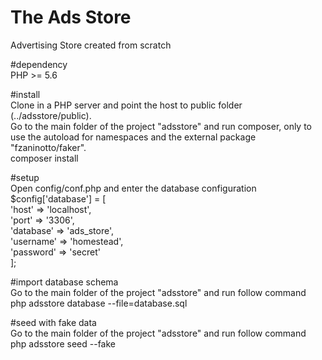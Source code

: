 # The Ads Store  
Advertising Store created from scratch  

#dependency  
PHP >= 5.6  

#install  
Clone in a PHP server and point the host to public folder (../adsstore/public).  
Go to the main folder of the project "adsstore" and run composer, only to use the autoload for namespaces and the external package "fzaninotto/faker".  
composer install

#setup  
Open config/conf.php and enter the database configuration  
$config['database'] = [  
    'host'       => 'localhost',  
    'port'       => '3306',  
    'database'   => 'ads_store',  
    'username'   => 'homestead',  
    'password'   => 'secret'  
];  

#import database schema  
Go to the main folder of the project "adsstore" and run follow command  
php adsstore database --file=database.sql  

#seed with fake data  
Go to the main folder of the project "adsstore" and run follow command  
php adsstore seed --fake  
